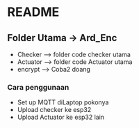 # README

## Folder Utama -> Ard_Enc
- Checker --> folder code checker utama
- Actuator --> folder code Actuator utama
- encrypt --> Coba2 doang

### Cara penggunaan
- Set up MQTT diLaptop pokonya
- Upload checker ke esp32
- Upload Actuator ke esp32 lain
